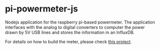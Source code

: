 # pi-powermeter-js
Nodejs application for the raspberry pi-based powermeter. The application interfaces with the analog to 
digital converters to computer the power drawn by 5V USB lines and stores the information in an InfluxDB.

For details on how to build the meter, please check [this project](https://github.com/assuncaomarcos/pi-powermeter).
